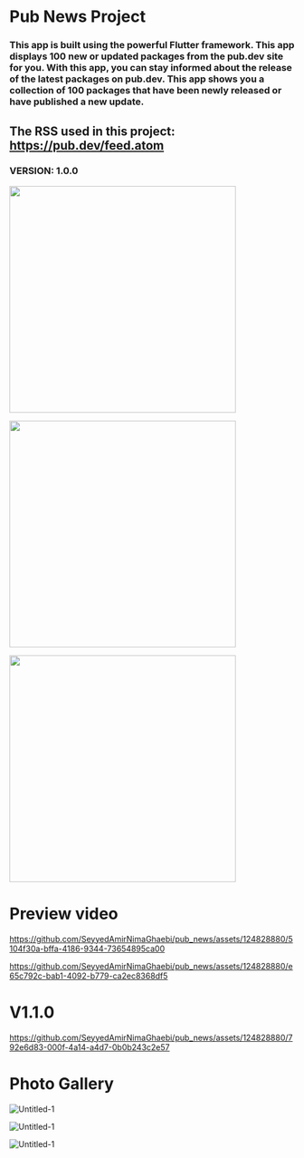 # Pub News Project

### This app is built using the powerful Flutter framework. This app displays 100 new or updated packages from the pub.dev site for you. With this app, you can stay informed about the release of the latest packages on pub.dev. This app shows you a collection of 100 packages that have been newly released or have published a new update.

## The RSS used in this project:  https://pub.dev/feed.atom

### VERSION: 1.0.0

<div align="left">
   <a href="https://github.com/SeyyedAmirNimaGhaebi/pub_news/releases/download/output/app-armeabi-v7a-release.apk"><img src="https://github.com/SeyyedAmirNimaGhaebi/SeyyedAmirNimaGhaebi/blob/main/image/android.png?raw=true" width="400px">
   </a>
  
   <a href="https://github.com/SeyyedAmirNimaGhaebi/pub_news/releases/download/output/pub_news.msix"><img src="https://github.com/SeyyedAmirNimaGhaebi/SeyyedAmirNimaGhaebi/blob/main/image/windows.png?raw=true" width="400px">
   </a>
   
   <a href="https://github.com/SeyyedAmirNimaGhaebi/pub_news/releases"><img src="https://github.com/SeyyedAmirNimaGhaebi/SeyyedAmirNimaGhaebi/blob/main/image/download%20list.png?raw=true" width="400px">
   </a>
</div>


# Preview video


https://github.com/SeyyedAmirNimaGhaebi/pub_news/assets/124828880/5104f30a-bffa-4186-9344-73654895ca00



https://github.com/SeyyedAmirNimaGhaebi/pub_news/assets/124828880/e65c792c-bab1-4092-b779-ca2ec8368df5

# V1.1.0


https://github.com/SeyyedAmirNimaGhaebi/pub_news/assets/124828880/792e6d83-000f-4a14-a4d7-0b0b243c2e57



# Photo Gallery

![Untitled-1](https://github.com/SeyyedAmirNimaGhaebi/pub_news/assets/124828880/973124f1-b757-47b5-8cde-968f683375d7)

![Untitled-1](https://github.com/SeyyedAmirNimaGhaebi/pub_news/assets/124828880/ea154710-c846-4b18-82e0-81ef6fe3888d)

![Untitled-1](https://github.com/SeyyedAmirNimaGhaebi/pub_news/assets/124828880/04781019-04de-418c-9ab0-cc57cf901ff3)
